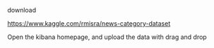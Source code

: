 download 

https://www.kaggle.com/rmisra/news-category-dataset

Open the kibana homepage, and upload the data with drag and drop